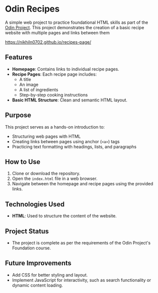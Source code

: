 # Odin Recipes

A simple web project to practice foundational HTML skills as part of the [Odin Project](https://www.theodinproject.com/). This project demonstrates the creation of a basic recipe website with multiple pages and links between them

  https://nikhiln0702.github.io/recipes-page/

## Features
- **Homepage**: Contains links to individual recipe pages.
- **Recipe Pages**: Each recipe page includes:
  - A title
  - An image
  - A list of ingredients
  - Step-by-step cooking instructions
- **Basic HTML Structure**: Clean and semantic HTML layout.

## Purpose
This project serves as a hands-on introduction to:
- Structuring web pages with HTML
- Creating links between pages using anchor (`<a>`) tags
- Practicing text formatting with headings, lists, and paragraphs

## How to Use
1. Clone or download the repository.
2. Open the `index.html` file in a web browser.
3. Navigate between the homepage and recipe pages using the provided links.

## Technologies Used
- **HTML**: Used to structure the content of the website.

## Project Status
- The project is complete as per the requirements of the Odin Project's Foundation course.

## Future Improvements
- Add CSS for better styling and layout.
- Implement JavaScript for interactivity, such as search functionality or dynamic content loading.
